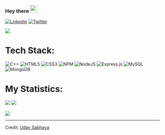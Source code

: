 
### Hey there <img src="https://media.giphy.com/media/hvRJCLFzcasrR4ia7z/giphy.gif" width="25px">
<!--
**UdaySabhaya/UdaySabhaya** is a ✨ _special_ ✨ repository because its `README.md` (this file) appears on your GitHub profile.

Here are some ideas to get you started:

- 🔭 I’m currently working on ...
- 🌱 I’m currently learning ...
- 👯 I’m looking to collaborate on ...
- 🤔 I’m looking for help with ...
- 💬 Ask me about ...
- 📫 How to reach me: ...
- 😄 Pronouns: ...
- ⚡ Fun fact: ...
-->





[![LinkedIn](https://img.shields.io/badge/LinkedIn-%230077B5.svg?logo=linkedin&logoColor=white)](https://linkedin.com/in/uday-sabhaya) [![Twitter](https://img.shields.io/badge/Twitter-%231DA1F2.svg?logo=Twitter&logoColor=white)](https://twitter.com/uday_sabhaya) 

![](https://api.visitorbadge.io/api/VisitorHit?user=estruyf&repo=UdaySabhaya&countColor=blue)
# Tech Stack:
![C++](https://img.shields.io/badge/c++-%2300599C.svg?style=for-the-badge&logo=c%2B%2B&logoColor=white) ![HTML5](https://img.shields.io/badge/html5-%23E34F26.svg?style=for-the-badge&logo=html5&logoColor=white) ![CSS3](https://img.shields.io/badge/css3-%231572B6.svg?style=for-the-badge&logo=css3&logoColor=white) ![NPM](https://img.shields.io/badge/NPM-%23000000.svg?style=for-the-badge&logo=npm&logoColor=white) ![NodeJS](https://img.shields.io/badge/node.js-6DA55F?style=for-the-badge&logo=node.js&logoColor=white) ![Express.js](https://img.shields.io/badge/express.js-%23404d59.svg?style=for-the-badge&logo=express&logoColor=%2361DAFB) ![MySQL](https://img.shields.io/badge/mysql-%2300f.svg?style=for-the-badge&logo=mysql&logoColor=white) ![MongoDB](https://img.shields.io/badge/MongoDB-%234ea94b.svg?style=for-the-badge&logo=mongodb&logoColor=white)
# My Statistics:
![](https://github-readme-stats.vercel.app/api?username=UdaySabhaya&theme=vue-dark&hide_border=false&include_all_commits=false&count_private=false) 
![](https://github-readme-streak-stats.herokuapp.com/?user=UdaySabhaya&theme=vue-dark&hide_border=false)<br/>            
                             ![](https://github-readme-stats.vercel.app/api/top-langs/?username=UdaySabhaya&theme=vue-dark&hide_border=false&include_all_commits=false&count_private=false&layout=compact)

---


<!-- Proudly created with GPRM ( https://gprm.itsvg.in ) -->
Credit: [Uday Sabhaya](https://github.com/UdaySabhaya)
